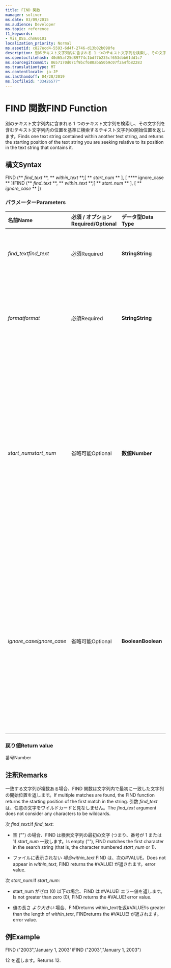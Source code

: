 ```yaml
---
title: FIND 関数
manager: soliver
ms.date: 03/09/2015
ms.audience: Developer
ms.topic: reference
f1_keywords:
- Vis_DSS.chm60101
localization_priority: Normal
ms.assetid: c827ecd4-5593-6d4f-2746-d13b02b098fe
description: 別のテキスト文字列内に含まれる 1 つのテキスト文字列を検索し、その文字列を含むテキスト文字列内の位置を基準に検索するテキスト文字列の開始位置を返します。
ms.openlocfilehash: 40d65af25d89774c1bdf7b235cf653dbb61dd1c7
ms.sourcegitcommit: 8657170d071f9bcf680aba50b9c07f2a4fb82283
ms.translationtype: MT
ms.contentlocale: ja-JP
ms.lasthandoff: 04/28/2019
ms.locfileid: "33426577"
---
```

# <a name="find-function"></a><span data-ttu-id="b6cc0-103">FIND 関数</span><span class="sxs-lookup"><span data-stu-id="b6cc0-103">FIND Function</span></span>

<span data-ttu-id="b6cc0-104">別のテキスト文字列内に含まれる 1 つのテキスト文字列を検索し、その文字列を含むテキスト文字列内の位置を基準に検索するテキスト文字列の開始位置を返します。</span><span class="sxs-lookup"><span data-stu-id="b6cc0-104">Finds one text string contained within another text string, and returns the starting position of the text string you are seeking relative to its position in the text string that contains it.</span></span>
  
## <a name="syntax"></a><span data-ttu-id="b6cc0-105">構文</span><span class="sxs-lookup"><span data-stu-id="b6cc0-105">Syntax</span></span>

<span data-ttu-id="b6cc0-106">FIND (\*\* *find_text* \*\*, \*\* *within_text* \*\*,[ \*\* *start_num* \*\* ], [ \*\*\*\* ignore_case \*\* ])</span><span class="sxs-lookup"><span data-stu-id="b6cc0-106">FIND (\*\* *find_text* \*\*, \*\* *within_text* \*\*,[ \*\* *start_num* \*\* ], [ \*\* *ignore_case* \*\* ])</span></span> 
  
### <a name="parameters"></a><span data-ttu-id="b6cc0-107">パラメーター</span><span class="sxs-lookup"><span data-stu-id="b6cc0-107">Parameters</span></span>

|<span data-ttu-id="b6cc0-108">**名前**</span><span class="sxs-lookup"><span data-stu-id="b6cc0-108">**Name**</span></span>|<span data-ttu-id="b6cc0-109">**必須 / オプション**</span><span class="sxs-lookup"><span data-stu-id="b6cc0-109">**Required/Optional**</span></span>|<span data-ttu-id="b6cc0-110">**データ型**</span><span class="sxs-lookup"><span data-stu-id="b6cc0-110">**Data Type**</span></span>|<span data-ttu-id="b6cc0-111">**説明**</span><span class="sxs-lookup"><span data-stu-id="b6cc0-111">**Description**</span></span>|
|:-----|:-----|:-----|:-----|
| <span data-ttu-id="b6cc0-112">_find_text_</span><span class="sxs-lookup"><span data-stu-id="b6cc0-112">_find_text_</span></span> <br/> |<span data-ttu-id="b6cc0-113">必須</span><span class="sxs-lookup"><span data-stu-id="b6cc0-113">Required</span></span>  <br/> |<span data-ttu-id="b6cc0-114">**String**</span><span class="sxs-lookup"><span data-stu-id="b6cc0-114">**String**</span></span> <br/> |<span data-ttu-id="b6cc0-115">検索する文字列を指定します。</span><span class="sxs-lookup"><span data-stu-id="b6cc0-115">The text string you want to find.</span></span>  <br/> |
| <span data-ttu-id="b6cc0-116">_format_</span><span class="sxs-lookup"><span data-stu-id="b6cc0-116">_format_</span></span> <br/> |<span data-ttu-id="b6cc0-117">必須</span><span class="sxs-lookup"><span data-stu-id="b6cc0-117">Required</span></span>  <br/> |<span data-ttu-id="b6cc0-118">**String**</span><span class="sxs-lookup"><span data-stu-id="b6cc0-118">**String**</span></span> <br/> |<span data-ttu-id="b6cc0-119">検索する文字列を含んでいる文字列を指定します。</span><span class="sxs-lookup"><span data-stu-id="b6cc0-119">The text string that contains the text you want to find.</span></span>  <br/> |
| <span data-ttu-id="b6cc0-120">_start_num_</span><span class="sxs-lookup"><span data-stu-id="b6cc0-120">_start_num_</span></span> <br/> |<span data-ttu-id="b6cc0-121">省略可能</span><span class="sxs-lookup"><span data-stu-id="b6cc0-121">Optional</span></span>  <br/> |<span data-ttu-id="b6cc0-122">**数値**</span><span class="sxs-lookup"><span data-stu-id="b6cc0-122">**Number**</span></span> <br/> |<span data-ttu-id="b6cc0-123">検索を開始する文字の位置を指定します。</span><span class="sxs-lookup"><span data-stu-id="b6cc0-123">The character at which to start the search.</span></span> <span data-ttu-id="b6cc0-124">この値の最初  _のwithin_text_ は 1 です。</span><span class="sxs-lookup"><span data-stu-id="b6cc0-124">The first character in  _within_text_ is 1.</span></span> <span data-ttu-id="b6cc0-125">この  _start_num_ 見つからない場合は、1 と見なされます。</span><span class="sxs-lookup"><span data-stu-id="b6cc0-125">If  _start_num_ is missing, it is assumed to be 1.</span></span>  <br/> |
| <span data-ttu-id="b6cc0-126">_ignore_case_</span><span class="sxs-lookup"><span data-stu-id="b6cc0-126">_ignore_case_</span></span> <br/> |<span data-ttu-id="b6cc0-127">省略可能</span><span class="sxs-lookup"><span data-stu-id="b6cc0-127">Optional</span></span>  <br/> |<span data-ttu-id="b6cc0-128">**Boolean**</span><span class="sxs-lookup"><span data-stu-id="b6cc0-128">**Boolean**</span></span> <br/> |<span data-ttu-id="b6cc0-p102">既定では、FIND 関数は大文字と小文字を区別します。大文字と小文字を区別しないようにするには、この引数の値を TRUE に設定します。</span><span class="sxs-lookup"><span data-stu-id="b6cc0-p102">By default, the FIND function is case-sensitive. If you want the FIND function to ignore case, set this argument to TRUE.</span></span>  <br/> |
   
### <a name="return-value"></a><span data-ttu-id="b6cc0-131">戻り値</span><span class="sxs-lookup"><span data-stu-id="b6cc0-131">Return value</span></span>

<span data-ttu-id="b6cc0-132">番号</span><span class="sxs-lookup"><span data-stu-id="b6cc0-132">Number</span></span>
  
## <a name="remarks"></a><span data-ttu-id="b6cc0-133">注釈</span><span class="sxs-lookup"><span data-stu-id="b6cc0-133">Remarks</span></span>

<span data-ttu-id="b6cc0-134">一致する文字列が複数ある場合、FIND 関数は文字列内で最初に一致した文字列の開始位置を返します。</span><span class="sxs-lookup"><span data-stu-id="b6cc0-134">If multiple matches are found, the FIND function returns the starting position of the first match in the string.</span></span> <span data-ttu-id="b6cc0-135">引数  _find_text_ は、任意の文字をワイルドカードと見なしません。</span><span class="sxs-lookup"><span data-stu-id="b6cc0-135">The  _find_text_ argument does not consider any characters to be wildcards.</span></span> 
  
<span data-ttu-id="b6cc0-136">次 _find_text:_</span><span class="sxs-lookup"><span data-stu-id="b6cc0-136">If  _find_text_:</span></span>
  
-  <span data-ttu-id="b6cc0-137">空 ("") の場合、FIND は検索文字列の最初の文字 (つまり、番号が 1 または 1)  _start_num_ 一致します。</span><span class="sxs-lookup"><span data-stu-id="b6cc0-137">Is empty (""), FIND matches the first character in the search string (that is, the character numbered  _start_num_ or 1).</span></span> 
    
- <span data-ttu-id="b6cc0-138">ファイルに表示されない  _場合within_text_ FIND は、次の#VALUE。</span><span class="sxs-lookup"><span data-stu-id="b6cc0-138">Does not appear in  _within_text_, FIND returns the #VALUE!</span></span> <span data-ttu-id="b6cc0-139">が返されます。</span><span class="sxs-lookup"><span data-stu-id="b6cc0-139">error value.</span></span> 
    
<span data-ttu-id="b6cc0-140">次 _start_num:_</span><span class="sxs-lookup"><span data-stu-id="b6cc0-140">If  _start_num_:</span></span>
  
- <span data-ttu-id="b6cc0-p105">start_num がゼロ (0) 以下の場合、FIND は #VALUE! エラー値を返します。</span><span class="sxs-lookup"><span data-stu-id="b6cc0-p105">Is not greater than zero (0), FIND returns the #VALUE! error value.</span></span> 
    
- <span data-ttu-id="b6cc0-143">値の長さ  _より大きい_ 場合、FINDreturns within_textを返#VALUE!</span><span class="sxs-lookup"><span data-stu-id="b6cc0-143">Is greater than the length of  _within_text_, FINDreturns the #VALUE!</span></span> <span data-ttu-id="b6cc0-144">が返されます。</span><span class="sxs-lookup"><span data-stu-id="b6cc0-144">error value.</span></span> 
    
## <a name="example"></a><span data-ttu-id="b6cc0-145">例</span><span class="sxs-lookup"><span data-stu-id="b6cc0-145">Example</span></span>

<span data-ttu-id="b6cc0-146">FIND ("2003","January 1, 2003")</span><span class="sxs-lookup"><span data-stu-id="b6cc0-146">FIND ("2003","January 1, 2003")</span></span> 
  
<span data-ttu-id="b6cc0-147">12 を返します。</span><span class="sxs-lookup"><span data-stu-id="b6cc0-147">Returns 12.</span></span> 
  

